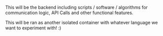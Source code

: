 This will be the backend including scripts / software / algorithms for communication logic, API Calls and other functional features. 

This will be ran as another isolated container with whatever language we want to experiment with! :)